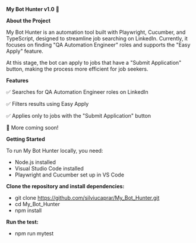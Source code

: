 
**My Bot Hunter v1.0** 🚀

**About the Project**

My Bot Hunter is an automation tool built with Playwright, Cucumber, and TypeScript, designed to streamline job searching on LinkedIn. Currently, it focuses on finding "QA Automation Engineer" roles and supports the "Easy Apply" feature.

At this stage, the bot can apply to jobs that have a "Submit Application" button, making the process more efficient for job seekers.

**Features**

✅ Searches for QA Automation Engineer roles on LinkedIn

✅ Filters results using Easy Apply

✅ Applies only to jobs with the "Submit Application" button

🚀 More coming soon!


**Getting Started**

To run My Bot Hunter locally, you need:

 - Node.js installed
 - Visual Studio Code installed
 - Playwright and Cucumber set up in VS Code

**Clone the repository and install dependencies:**
 - git clone https://github.com/silviucaprar/My_Bot_Hunter.git  
 - cd My_Bot_Hunter  
 - npm install  

**Run the test:**
 - npm run mytest
